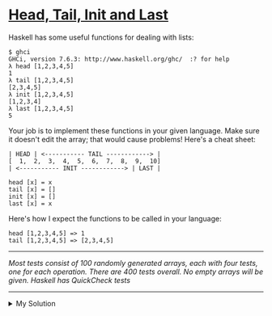# [Head, Tail, Init and Last](https://www.codewars.com/kata/54592a5052756d5c5d0009c3)

Haskell has some useful functions for dealing with lists:

    $ ghci
    GHCi, version 7.6.3: http://www.haskell.org/ghc/  :? for help
    λ head [1,2,3,4,5]
    1
    λ tail [1,2,3,4,5]
    [2,3,4,5]
    λ init [1,2,3,4,5]
    [1,2,3,4]
    λ last [1,2,3,4,5]
    5

Your job is to implement these functions in your given language. Make sure it doesn't edit the array; that would cause
problems! Here's a cheat sheet:

    | HEAD | <----------- TAIL ------------> |
    [  1,  2,  3,  4,  5,  6,  7,  8,  9,  10]
    | <----------- INIT ------------> | LAST |

    head [x] = x
    tail [x] = []
    init [x] = []
    last [x] = x

Here's how I expect the functions to be called in your language:

    head [1,2,3,4,5] => 1
    tail [1,2,3,4,5] => [2,3,4,5]

---

_Most tests consist of 100 randomly generated arrays, each with four tests, one for each operation. There are 400 tests
overall. No empty arrays will be given. Haskell has QuickCheck tests_

---

<details><summary>My Solution</summary>

```js
const head = arr => arr[0]

const tail = arr => arr.slice(1)

const init = arr => arr.slice(0, arr.length - 1)

const last = arr => arr[arr.length - 1]
```

</details>
